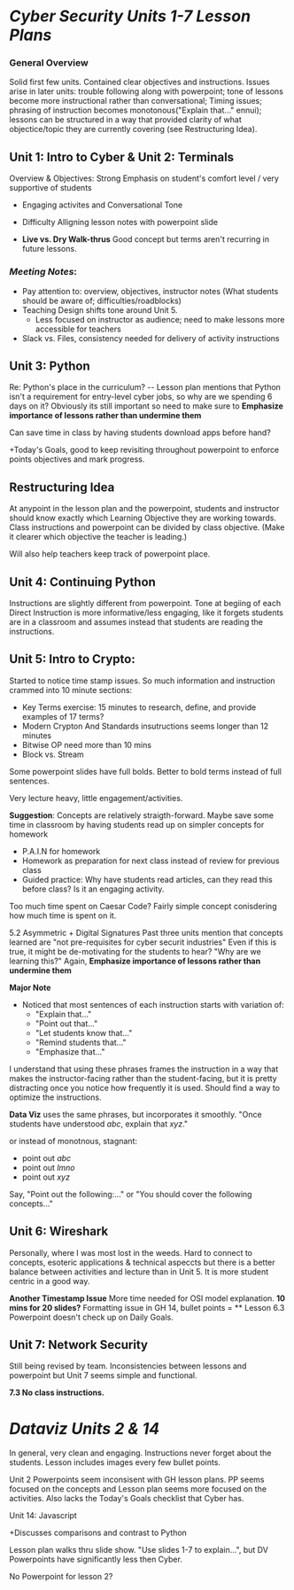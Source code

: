 # _**Cyber Security Units 1-7 Lesson Plans**_

### General Overview
Solid first few units. Contained clear objectives and instructions. Issues arise in later units: trouble following along with powerpoint; tone of lessons become more instructional rather than conversational; Timing issues; phrasing of instruction becomes monotonous("Explain that..." ennui); lessons can be structured in a way that provided clarity of what objectice/topic they are currently covering (see Restructuring Idea). 

## **Unit 1: Intro to Cyber & Unit 2: Terminals**


Overview & Objectives: Strong Emphasis on student's comfort level  / very supportive of students 

* Engaging activites and Conversational Tone 

 * Difficulty Alligning lesson notes with powerpoint slide

 * **Live vs. Dry Walk-thrus** Good concept but terms  aren't recurring in future lessons. 



### _Meeting Notes_:
* Pay attention to: overview, objectives, instructor notes (What students should be aware of; difficulties/roadblocks)
* Teaching Design shifts tone around Unit 5. 
  - Less focused on instructor as audience; need to make lessons more accessible for teachers 
* Slack vs. Files, consistency needed for delivery of activity instructions 
  
   

## **Unit 3: Python**
Re: Python's place in the curriculum? -- Lesson plan mentions that Python isn't a requirement for entry-level cyber jobs, so why are we spending 6 days on it? Obviously its still important so need to make sure to **Emphasize importance of lessons rather than undermine them**

Can save time in class by having students download apps before hand? 

+Today's Goals, good to keep revisiting throughout powerpoint to enforce points objectives and mark progress.

## **Restructuring Idea**
At anypoint in the lesson plan and the powerpoint, students and instructor should know exactly which Learning Objective they are working towards. Class instructions and powerpoint can be divided by  class objective. (Make it clearer which objective the teacher is leading.)

Will also help teachers keep track of powerpoint place. 

## **Unit 4: Continuing Python**
Instructions are slightly different from powerpoint.
Tone at begiing of each Direct Instruction is more informative/less engaging, like it forgets students are in a classroom and assumes instead that students are reading the instructions.  

## **Unit 5: Intro to Crypto**:
Started to notice time stamp issues. So much information and instruction crammed into 10 minute sections:
- Key Terms exercise: 15 minutes to research, define, and provide examples of 17 terms?
- Modern Crypton And Standards insutructions seems longer than 12 minutes 
- Bitwise OP need more than 10 mins
- Block vs. Stream 

Some powerpoint slides have full bolds. Better to bold terms instead of full sentences.

Very lecture heavy, little engagement/activities.

**Suggestion**: Concepts are relatively straigth-forward. Maybe save some time in classroom by having students read up on simpler concepts for homework 
   - P.A.I.N for homework
   -  Homework as preparation for next class instead of review for previous class
   - Guided practice: Why have students read articles, can they read this before class? Is it an engaging activity.

Too much time spent on Caesar Code? Fairly simple concept conisdering how much time is spent on it. 

5.2 Asymmetric + Digital Signatures
Past three units mention that concepts learned are "not pre-requisites for cyber securit industries"
Even if this is true, it might be de-motivating for the students to hear? "Why are we learning this?" Again, **Emphasize importance of lessons rather than undermine them**


**Major Note**
- Noticed that most sentences of each instruction starts with variation of: 
    - "Explain that..."
    - "Point out that..."
    - "Let students know that..."
    - "Remind students that..."
    - "Emphasize that..." 

I understand that using these phrases frames the instruction in a way that makes the instructor-facing rather than the student-facing, but it is pretty distracting once you notice how frequently it is used. Should find a way to optimize the instructions.  

**Data Viz** uses the same phrases, but incorporates it smoothly. "Once students have understood _abc_, explain that _xyz_." 


or instead of monotnous, stagnant:                      

- point out _abc_
- point out _lmno_
- point out _xyz_

Say, "Point out the following:..." or "You should cover the following concepts..." 


## **Unit 6: Wireshark**
Personally, where I was most lost in the weeds. Hard to connect to concepts, esoteric applications & technical aspeccts  but there is a better balance between activities and lecture than in Unit 5. It is more student centric in a good way. 

**Another Timestamp Issue** 
More time needed for OSI model explanation. **10 mins for 20 slides?**
Formatting issue in GH 14, bullet points = **
Lesson 6.3 Powerpoint doesn't check up on Daily Goals. 


## **Unit 7: Network Security**

Still being revised by team. Inconsistencies between lessons and powerpoint but Unit 7 seems simple and functional. 

**7.3 No class instructions.** 


# _**Dataviz Units 2 & 14**_

In general, very clean and engaging. Instructions never forget about the students. Lesson includes images every few bullet points. 

Unit 2 Powerpoints seem inconsisent with GH lesson plans. PP seems focused on the concepts and Lesson plan seems more focused on the activities. Also lacks the Today's Goals checklist  that Cyber has. 

Unit 14: Javascript

+Discusses comparisons and contrast to Python

Lesson plan walks thru slide show. "Use slides 1-7 to explain...", but DV Powerpoints have significantly less then Cyber. 

No Powerpoint for lesson 2? 
